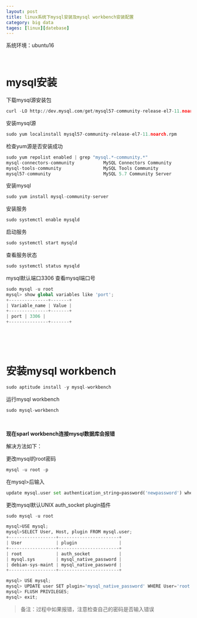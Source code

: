 ```yaml
---
layout: post
title: linux系统下mysql安装及mysql workbench安装配置
category: big data
tages: [linux][datebase]
---
```

系统环境：ubuntu16

<br/>

# mysql安装
下载mysql源安装包
```python
curl -LO http://dev.mysql.com/get/mysql57-community-release-el7-11.noarch.rpm
```
安装mysql源
```python
sudo yum localinstall mysql57-community-release-el7-11.noarch.rpm
```
检查yum源是否安装成功
```python
sudo yum repolist enabled | grep "mysql.*-community.*"
mysql-connectors-community           MySQL Connectors Community              21
mysql-tools-community                MySQL Tools Community                   38
mysql57-community                    MySQL 5.7 Community Server             130
```
安装mysql
```python
sudo yum install mysql-community-server
```
安装服务
```python
sudo systemctl enable mysqld
```
启动服务
```python
sudo systemctl start mysqld
```
查看服务状态
```python
sudo systemctl status mysqld
```
mysql默认端口3306
查看mysql端口号
```python
sudo mysql -u root
mysql> show global variables like 'port';
+---------------+-------+
| Variable_name | Value |
+---------------+-------+
| port | 3306 |
+---------------+-------+
```

<br/>
<br/>
<br/>

# 安装mysql workbench
```python
sudo aptitude install -y mysql-workbench
```
运行mysql workbench
```python
sudo mysql-workbench
```

<br/>

**现在sparl workbench连接mysql数据库会报错**

解决方法如下：

更改mysql的root密码
```python
mysql -u root -p
```
在mysql>后输入
```python
update mysql.user set authentication_string=password('newpassword') where user='root' and host='127.0.0.1' or host='localhost';
```

更改mysql默认UNIX auth_socket plugin插件
```python
sudo mysql -u root

mysql>USE mysql;
mysql>SELECT User, Host, plugin FROM mysql.user;
+------------------+-----------------------+
| User             | plugin                |
+------------------+-----------------------+
| root             | auth_socket           |
| mysql.sys        | mysql_native_password |
| debian-sys-maint | mysql_native_password |
+------------------+-----------------------+

mysql> USE mysql;
mysql> UPDATE user SET plugin='mysql_native_password' WHERE User='root';
mysql> FLUSH PRIVILEGES;
mysql> exit;
```


>备注：过程中如果报错，注意检查自己的密码是否输入错误
